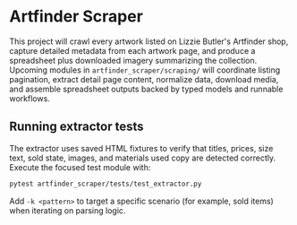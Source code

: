 # Artfinder Scraper

This project will crawl every artwork listed on Lizzie Butler's Artfinder shop, capture detailed metadata from each artwork page, and produce a spreadsheet plus downloaded imagery summarizing the collection. Upcoming modules in `artfinder_scraper/scraping/` will coordinate listing pagination, extract detail page content, normalize data, download media, and assemble spreadsheet outputs backed by typed models and runnable workflows.

## Running extractor tests

The extractor uses saved HTML fixtures to verify that titles, prices, size text, sold state, images, and materials used copy are detected correctly. Execute the focused test module with:

```bash
pytest artfinder_scraper/tests/test_extractor.py
```

Add `-k <pattern>` to target a specific scenario (for example, sold items) when iterating on parsing logic.
